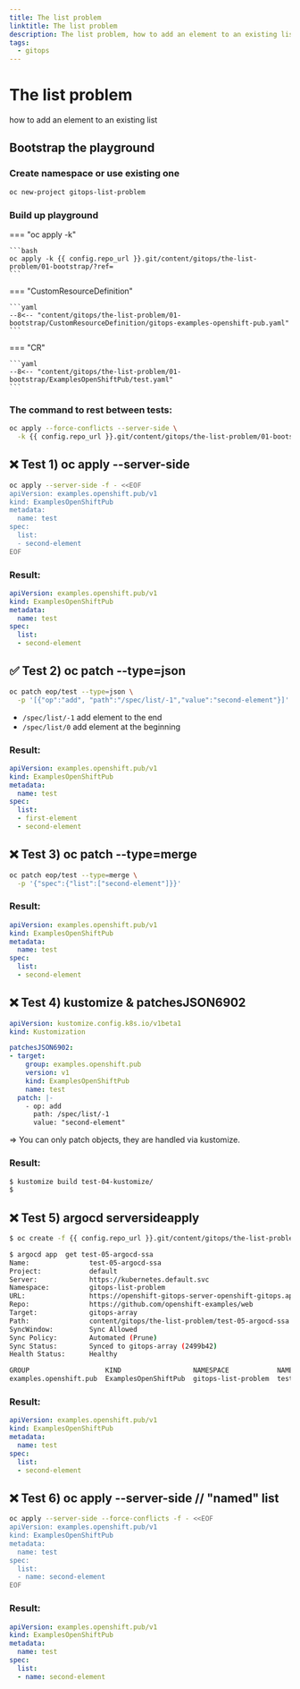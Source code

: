 ```yaml
---
title: The list problem
linktitle: The list problem
description: The list problem, how to add an element to an existing list
tags:
  - gitops
---
```


# The list problem

how to add an element to an existing list

## Bootstrap the playground


### Create namespace or use existing one

```bash
oc new-project gitops-list-problem
```

### Build up playground

=== "oc apply -k"

    ```bash
    oc apply -k {{ config.repo_url }}.git/content/gitops/the-list-problem/01-bootstrap/?ref=
    ```

=== "CustomResourceDefinition"

    ```yaml
    --8<-- "content/gitops/the-list-problem/01-bootstrap/CustomResourceDefinition/gitops-examples-openshift-pub.yaml"
    ```


=== "CR"

    ```yaml
    --8<-- "content/gitops/the-list-problem/01-bootstrap/ExamplesOpenShiftPub/test.yaml"
    ```

### The command to rest between tests:

```bash
oc apply --force-conflicts --server-side \
  -k {{ config.repo_url }}.git/content/gitops/the-list-problem/01-bootstrap/ExamplesOpenShiftPub/
```

## ❌ Test 1) oc apply --server-side


```bash
oc apply --server-side -f - <<EOF
apiVersion: examples.openshift.pub/v1
kind: ExamplesOpenShiftPub
metadata:
  name: test
spec:
  list:
  - second-element
EOF
```


### Result:

```yaml
apiVersion: examples.openshift.pub/v1
kind: ExamplesOpenShiftPub
metadata:
  name: test
spec:
  list:
  - second-element
```

## ✅ Test 2) oc patch --type=json

```bash
oc patch eop/test --type=json \
  -p '[{"op":"add", "path":"/spec/list/-1","value":"second-element"}]'
```

* `/spec/list/-1` add element to the end
* `/spec/list/0` add element at the beginning

### Result:

```yaml
apiVersion: examples.openshift.pub/v1
kind: ExamplesOpenShiftPub
metadata:
  name: test
spec:
  list:
  - first-element
  - second-element
```


## ❌ Test 3) oc patch --type=merge

```bash
oc patch eop/test --type=merge \
  -p '{"spec":{"list":["second-element"]}}'
```

### Result:

```yaml
apiVersion: examples.openshift.pub/v1
kind: ExamplesOpenShiftPub
metadata:
  name: test
spec:
  list:
  - second-element
```

## ❌ Test 4) kustomize & patchesJSON6902

```yaml
apiVersion: kustomize.config.k8s.io/v1beta1
kind: Kustomization

patchesJSON6902:
- target:
    group: examples.openshift.pub
    version: v1
    kind: ExamplesOpenShiftPub
    name: test
  patch: |-
    - op: add
      path: /spec/list/-1
      value: "second-element"

```

=> You can only patch objects, they are handled via kustomize.

### Result:

```bash
$ kustomize build test-04-kustomize/
$
```

## ❌ Test 5) argocd serversideapply

```bash
$ oc create -f {{ config.repo_url }}.git/content/gitops/the-list-problem/test-05-argocd-ssa.app.yaml

$ argocd app  get test-05-argocd-ssa
Name:               test-05-argocd-ssa
Project:            default
Server:             https://kubernetes.default.svc
Namespace:          gitops-list-problem
URL:                https://openshift-gitops-server-openshift-gitops.apps.onlogic.bohne.io/applications/test-05-argocd-ssa
Repo:               https://github.com/openshift-examples/web
Target:             gitops-array
Path:               content/gitops/the-list-problem/test-05-argocd-ssa
SyncWindow:         Sync Allowed
Sync Policy:        Automated (Prune)
Sync Status:        Synced to gitops-array (2499b42)
Health Status:      Healthy

GROUP                   KIND                  NAMESPACE            NAME  STATUS  HEALTH  HOOK  MESSAGE
examples.openshift.pub  ExamplesOpenShiftPub  gitops-list-problem  test  Synced                examplesopenshiftpub.examples.openshift.pub/test serverside-applied


```

### Result:

```yaml
apiVersion: examples.openshift.pub/v1
kind: ExamplesOpenShiftPub
metadata:
  name: test
spec:
  list:
  - second-element
```

## ❌ Test 6) oc apply --server-side // "named" list


```bash
oc apply --server-side --force-conflicts -f - <<EOF
apiVersion: examples.openshift.pub/v1
kind: ExamplesOpenShiftPub
metadata:
  name: test
spec:
  list:
  - name: second-element
EOF
```


### Result:

```yaml
apiVersion: examples.openshift.pub/v1
kind: ExamplesOpenShiftPub
metadata:
  name: test
spec:
  list:
  - name: second-element
```